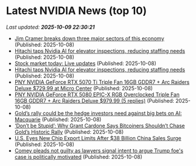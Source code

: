 # Latest NVIDIA News (top 10)
_Last updated: **2025-10-09 22:30:21**_

- [Jim Cramer breaks down three major sectors of this economy](https://www.cnbc.com/2025/10/08/jim-cramer-breaks-down-major-sectors-economy.html) (Published: 2025-10-08)
- [Hitachi taps Nvidia AI for elevator inspections, reducing staffing needs](https://biztoc.com/x/da4ce980b3cecbe9) (Published: 2025-10-08)
- [Stock market today: Live updates](https://www.cnbc.com/2025/10/08/stock-market-today-live-updates.html) (Published: 2025-10-08)
- [Hitachi taps Nvidia AI for elevator inspections, reducing staffing needs](https://asia.nikkei.com/business/technology/artificial-intelligence/hitachi-taps-nvidia-ai-for-elevator-inspections-reducing-staffing-needs) (Published: 2025-10-08)
- [PNY NVIDIA GeForce RTX 5070 Ti Triple Fan 16GB GDDR7 + Arc Raiders Deluxe $729.99 at Micro Center](https://slickdeals.net/f/18682570-pny-nvidia-geforce-rtx-5070-ti-triple-fan-16gb-gddr7-arc-raiders-deluxe-729-99-at-micro-center) (Published: 2025-10-08)
- [PNY NVIDIA GeForce RTX 5080 EPIC-X RGB Overclocked Triple Fan 16GB GDDR7 + Arc Raiders Deluxe $979.99 (5 replies)](https://slickdeals.net/f/18682561-pny-nvidia-geforce-rtx-5080-epic-x-rgb-overclocked-triple-fan-16gb-gddr7-arc-raiders-deluxe-979-99) (Published: 2025-10-08)
- [Gold’s rally could be the hedge investors need against big bets on AI: Macquarie](https://finance.yahoo.com/news/gold-rally-could-hedge-investors-220337575.html) (Published: 2025-10-08)
- [‘Don’t be Stupid’: Why Grant Cardone Says Bitcoiners Shouldn’t Chase Gold’s Historic Rally](https://decrypt.co/343442/dont-be-stupid-why-grant-cardone-says-bitcoiners-shouldnt-chase-golds-historic-rally) (Published: 2025-10-08)
- [U.S. Eyes New Chip Export Limits After $38 Billion China Sales Surge](https://finance.yahoo.com/news/u-eyes-chip-export-limits-215657186.html) (Published: 2025-10-08)
- [Comey pleads not guilty as lawyers signal intent to argue Trump foe's case is politically motivated](https://biztoc.com/x/da3f17be14173b31) (Published: 2025-10-08)
